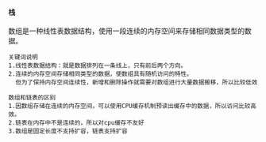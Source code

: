 #### 栈
数组是一种线性表数据结构，使用一段连续的内存空间来存储相同数据类型的数据。


````
关键词说明
1.线性表数据结构：就是数据排列在一条线上，只有前后两个方向。
2.连续的内存空间存储相同类型的数据，使数组具有随机访问的特性。
  但为了保持内存空间连续性，新增和删除操作就需要对数组进行大量数据搬移，所以比较低效
````

````
数组和链表的区别
1.因数组存储在连续的内存空间，可以使用CPU缓存机制预读出缓存中的数据，所以访问比较高效。
2.链表在内存中不是连续的，所以对cpu缓存不友好
3.数组是固定长度不支持扩容，链表支持扩容
````